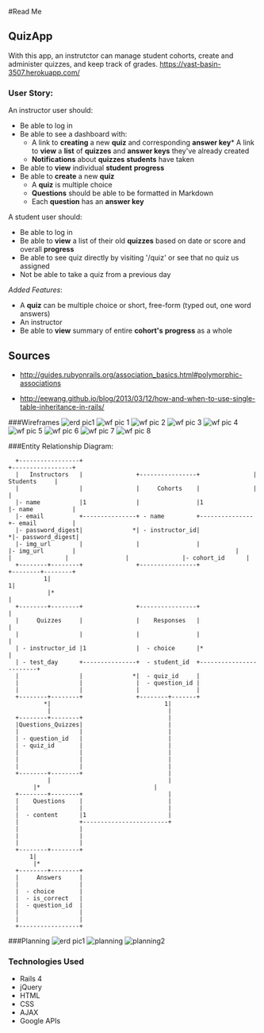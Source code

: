 #Read Me

## QuizApp

With this app, an instrutctor can manage student cohorts, create and administer quizzes, and keep track of grades.
https://vast-basin-3507.herokuapp.com/

### User Story:

An instructor user should:
* Be able to log in
* Be able to see a dashboard with:
    * A link to **creating** a new **quiz** and corresponding **answer key*** A link to **view** a **list** of **quizzes** and **answer keys** they've already created
    * **Notifications** about **quizzes** **students** have taken
* Be able to **view** individual **student** **progress**
* Be able to **create** a new **quiz**
    * A **quiz** is multiple choice 
    * **Questions** should be able to be formatted in Markdown
    * Each **question** has an **answer key**

A student user should:
* Be able to log in
* Be able to **view** a list of their old **quizzes** based on date or score and overall **progress**
* Be able to see quiz directly by visiting '/quiz' or see that no quiz us assigned
* Not be able to take a quiz from a previous day


*Added Features*:
* A **quiz** can be multiple choice or short, free-form (typed out, one word answers)
* An instructor 
* Be able to **view** summary of entire **cohort's** **progress** as a whole

## Sources
* http://guides.rubyonrails.org/association_basics.html#polymorphic-associations

* http://eewang.github.io/blog/2013/03/12/how-and-when-to-use-single-table-inheritance-in-rails/

###Wireframes 
![erd pic1](md_images/ERDv1.png)
![wf pic 1](md_images/wireframes/instructor_create_quiz.png)
![wf pic 2](md_images/wireframes/instructor_dashboard.png)
![wf pic 3](md_images/wireframes/instructor_view_one_student.png)
![wf pic 4](md_images/wireframes/instructor_viewing_students.png)
![wf pic 5](md_images/wireframes/landing_page.png)
![wf pic 6](md_images/wireframes/student_dashboard.png)
![wf pic 7](md_images/wireframes/student_quiz.png)
![wf pic 8](md_images/wireframes/student_view_instructor.png)

###Entity Relationship Diagram:
```
  +-----------------+                                                +-----------------+
  |   Instructors   |               +----------------+               |    Students     |
  |                 |               |     Cohorts    |               |                 |
  |- name           |1              |                |1              |- name           |
  |- email          +---------------+ - name         +---------------+- email          |
  |- password_digest|              *| - instructor_id|              *|- password_digest|
  |- img_url        |               |                |               |- img_url        |                                             |                 |               |                |               |- cohort_id      |
  +--------+--------+               +----------------+               +--------+--------+
          1|                                                                 1|
           |*                                                                 |
  +--------+--------+               +----------------+                        |
  |     Quizzes     |               |    Responses   |                        |           
  |                 |               |                |                        |
  | - instructor_id |1              |  - choice      |*                       |        
  | - test_day      +---------------+  - student_id  +------------------------+                                     
  |                 |              *|  - quiz_id     |                                 
  |                 |               |  - question_id | 
  |                 |               |                | 
  +--------+--------+               +--------+-------+  
          *|                                1| 
           |                                 |
  +--------+--------+                        |
  |Questions_Quizzes|                        |
  |                 |                        | 
  | - question_id   |                        |
  | - quiz_id       |                        |
  |                 |                        |
  |                 |                        |
  |                 |                        |
  +--------+--------+                        | 
           |                                 |
       |*                                |
  +--------+--------+                        |
  |    Questions    |                        |
  |                 |                        |
  |  - content      |1                       | 
  |                 +------------------------+
  |                 |
  |                 |
  |                 |
  +--------+--------+      
      1|
       |*
  +--------+--------+
  |     Answers     |
  |                 |
  |  - choice       |
  |  - is_correct   |
  |  - question_id  |
  |                 |
  |                 |
  +-----------------+
```

###Planning
![erd pic1](md_images/ERDv1.png)
![planning](md_images/planning.png)
![planning2](md_images/profx.png)

### Technologies Used
- Rails 4
- jQuery
- HTML
- CSS
- AJAX
- Google APIs
